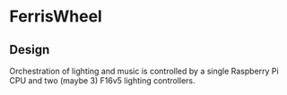# FerrisWheel

## Design

Orchestration of lighting and music is controlled by a single Raspberry Pi CPU and two (maybe 3) F16v5 lighting controllers. 
